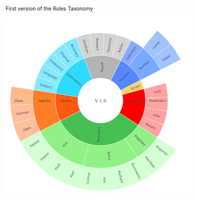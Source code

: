 First version of the Rules Taxonomy

[![Graphic preview](../../DOWNLOAD/Taxonomy_V1.png)](https://ilaredavid.github.io/Test/V1/IAD_taxonomy_V1_3.html)
